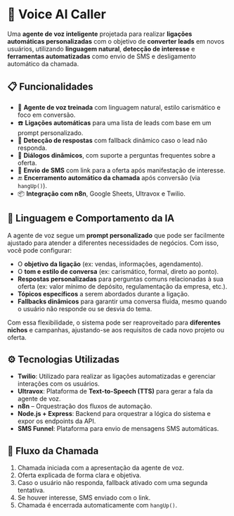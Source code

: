 # 🎯 Voice AI Caller

Uma **agente de voz inteligente** projetada para realizar **ligações automáticas personalizadas** com o objetivo de **converter leads** em novos usuários, utilizando **linguagem natural**, **detecção de interesse** e **ferramentas automatizadas** como envio de SMS e desligamento automático da chamada.

## 📋 Funcionalidades

- 🤖 **Agente de voz treinada** com linguagem natural, estilo carismático e foco em conversão.
- ☎️ **Ligações automáticas** para uma lista de leads com base em um prompt personalizado.
- 💬 **Detecção de respostas** com fallback dinâmico caso o lead não responda.
- 🔁 **Diálogos dinâmicos**, com suporte a perguntas frequentes sobre a oferta.
- 📲 **Envio de SMS** com link para a oferta após manifestação de interesse.
- 🔚 **Encerramento automático da chamada** após conversão (via `hangUp()`).
- 📦 **Integração com n8n**, Google Sheets, Ultravox e Twilio.

## 🧠 Linguagem e Comportamento da IA

A agente de voz segue um **prompt personalizado** que pode ser facilmente ajustado para atender a diferentes necessidades de negócios. Com isso, você pode configurar:

- O **objetivo da ligação** (ex: vendas, informações, agendamento).
- O **tom e estilo de conversa** (ex: carismático, formal, direto ao ponto).
- **Respostas personalizadas** para perguntas comuns relacionadas à sua oferta (ex: valor mínimo de depósito, regulamentação da empresa, etc.).
- **Tópicos específicos** a serem abordados durante a ligação.
- **Fallbacks dinâmicos** para garantir uma conversa fluida, mesmo quando o usuário não responde ou se desvia do tema.

Com essa flexibilidade, o sistema pode ser reaproveitado para **diferentes nichos** e campanhas, ajustando-se aos requisitos de cada novo projeto ou oferta.

## ⚙️ Tecnologias Utilizadas

- **Twilio**: Utilizado para realizar as ligações automatizadas e gerenciar interações com os usuários.
- **Ultravox**: Plataforma de **Text-to-Speech (TTS)** para gerar a fala da agente de voz.
- **n8n** – Orquestração dos fluxos de automação.
- **Node.js + Express**: Backend para orquestrar a lógica do sistema e expor os endpoints da API.
- **SMS Funnel**: Plataforma para envio de mensagens SMS automáticas.

## 🔄 Fluxo da Chamada

1. Chamada iniciada com a apresentação da agente de voz.
2. Oferta explicada de forma clara e objetiva.
3. Caso o usuário não responda, fallback ativado com uma segunda tentativa.
4. Se houver interesse, SMS enviado com o link.
5. Chamada é encerrada automaticamente com `hangUp()`.
